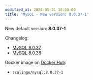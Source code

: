```yaml
---
modified_at: 2024-05-31 18:00:00
title: 'MySQL - New version: 8.0.37-1'
---
```


New default version: **8.0.37-1**

Changelog:

- [MySQL 8.0.37](https://dev.mysql.com/doc/relnotes/mysql/8.0/en/news-8-0-37.html)
- [MySQL 8.0.36](https://dev.mysql.com/doc/relnotes/mysql/8.0/en/news-8-0-36.html)

Docker image on [Docker Hub](https://hub.docker.com/r/scalingo/mysql):

- `scalingo/mysql:8.0.37-1`
